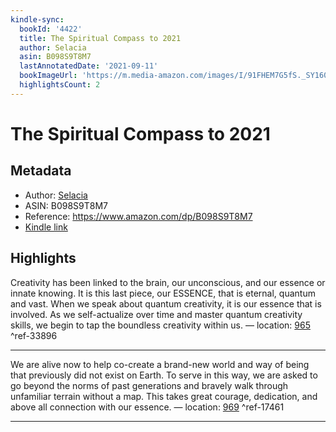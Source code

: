 ```yaml
---
kindle-sync:
  bookId: '4422'
  title: The Spiritual Compass to 2021
  author: Selacia
  asin: B098S9T8M7
  lastAnnotatedDate: '2021-09-11'
  bookImageUrl: 'https://m.media-amazon.com/images/I/91FHEM7G5fS._SY160.jpg'
  highlightsCount: 2
---
```

# The Spiritual Compass to 2021
## Metadata
* Author: [Selacia](https://www.amazon.com/Selacia/e/B0056CRKUK/ref=dp_byline_cont_ebooks_1)
* ASIN: B098S9T8M7
* Reference: https://www.amazon.com/dp/B098S9T8M7
* [Kindle link](kindle://book?action=open&asin=B098S9T8M7)

## Highlights
Creativity has been linked to the brain, our unconscious, and our essence or innate knowing. It is this last piece, our ESSENCE, that is eternal, quantum and vast. When we speak about quantum creativity, it is our essence that is involved. As we self-actualize over time and master quantum creativity skills, we begin to tap the boundless creativity within us. — location: [965](kindle://book?action=open&asin=B098S9T8M7&location=965) ^ref-33896

---
We are alive now to help co-create a brand-new world and way of being that previously did not exist on Earth. To serve in this way, we are asked to go beyond the norms of past generations and bravely walk through unfamiliar terrain without a map. This takes great courage, dedication, and above all connection with our essence. — location: [969](kindle://book?action=open&asin=B098S9T8M7&location=969) ^ref-17461

---
